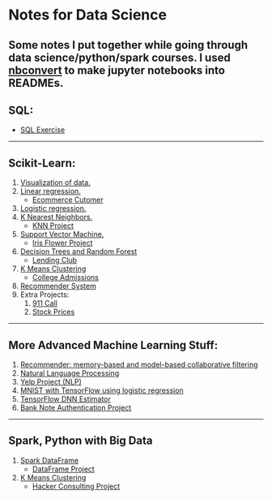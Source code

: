 
# Notes for Data Science
Some notes I put together while going through data science/python/spark courses.
I used [nbconvert](https://github.com/jupyter/nbconvert) to make jupyter notebooks into READMEs.
----
## SQL:
* [SQL Exercise](https://github.com/luoqiaoen/Data_Science_Notes/tree/master/SQL_exercise)
----
## Scikit-Learn:
1. [Visualization of data.](https://github.com/luoqiaoen/Data_Science_Notes/tree/master/visualization)
2. [Linear regression.](https://github.com/luoqiaoen/Data_Science_Notes/tree/master/sklearn/linear_regression)
   * [Ecommerce Cutomer](https://github.com/luoqiaoen/Data_Science_Notes/tree/master/sklearn/customer_project)
3. [Logistic regression.](https://github.com/luoqiaoen/Data_Science_Notes/tree/master/sklearn/logistic_regression)
4. [K Nearest Neighbors.](https://github.com/luoqiaoen/Data_Science_Notes/tree/master/sklearn/KNN)
   * [KNN Project](https://github.com/luoqiaoen/Data_Science_Notes/tree/master/sklearn/KNN_project)
5. [Support Vector Machine.](https://github.com/luoqiaoen/Data_Science_Notes/tree/master/sklearn/SVM)
   * [Iris Flower Project](https://github.com/luoqiaoen/Data_Science_Notes/tree/master/sklearn/iris_flower_project)
6. [Decision Trees and Random Forest](https://github.com/luoqiaoen/Data_Science_Notes/tree/master/sklearn/decision_tree_random_forest)
   * [Lending Club](https://github.com/luoqiaoen/Data_Science_Notes/tree/master/sklearn/lending_club_project)
7. [K Means Clustering](https://github.com/luoqiaoen/Data_Science_Notes/tree/master/sklearn/k_means_clustering)
   * [College Admissions](https://github.com/luoqiaoen/Data_Science_Notes/tree/master/sklearn/k_means_clustering_project)
8. [Recommender System](https://github.com/luoqiaoen/Data_Science/tree/master/sklearn/recommender)
9. Extra Projects:
   1. [911 Call](https://github.com/luoqiaoen/Data_Science_Notes/tree/master/sklearn/911_call_project)
   2. [Stock Prices](https://github.com/luoqiaoen/Data_Science_Notes/tree/master/sklearn/finance_project)
----
## More Advanced Machine Learning Stuff:
1. [Recommender: memory-based and model-based collaborative filtering](https://github.com/luoqiaoen/Data_Science_Notes/tree/master/advanced_ML/recommender)
2. [Natural Language Processing](https://github.com/luoqiaoen/Data_Science_Notes/tree/master/advanced_ML/nlp)
3. [Yelp Project (NLP)](https://github.com/luoqiaoen/Data_Science_Notes/tree/master/advanced_ML/yelp_project)
4. [MNIST with TensorFlow using logistic regression](https://github.com/luoqiaoen/Data_Science_Notes/tree/master/advanced_ML/MNIST_with_tensorflow)
5. [TensorFlow DNN Estimator](https://github.com/luoqiaoen/Data_Science_Notes/tree/master/advanced_ML/tensorflow_DNN_estimator)
6. [Bank Note Authentication Project](https://github.com/luoqiaoen/Data_Science_Notes/tree/master/advanced_ML/bank_auth_dnn_project)
-----
## Spark, Python with Big Data
1. [Spark DataFrame](https://github.com/luoqiaoen/Data_Science_Notes/tree/master/spark_for_big_data/spark_dataframe)
   * [DataFrame Project](https://github.com/luoqiaoen/Data_Science_Notes/tree/master/spark_for_big_data/dataframe_project)
2. [K Means Clustering](https://github.com/luoqiaoen/Data_Science_Notes/tree/master/spark_for_big_data/MLlib/K_Means_Clustering)
   * [Hacker Consulting Project](https://github.com/luoqiaoen/Data_Science_Notes/tree/master/spark_for_big_data/MLlib/Clustering_Consulting_Project)
